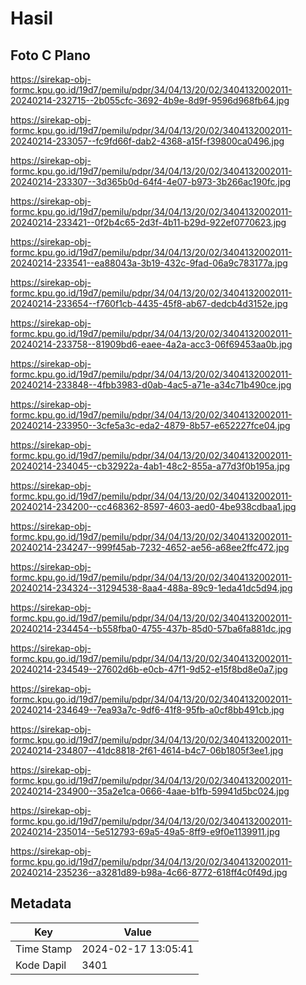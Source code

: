 # Hasil

## Foto C Plano

https://sirekap-obj-formc.kpu.go.id/19d7/pemilu/pdpr/34/04/13/20/02/3404132002011-20240214-232715--2b055cfc-3692-4b9e-8d9f-9596d968fb64.jpg

https://sirekap-obj-formc.kpu.go.id/19d7/pemilu/pdpr/34/04/13/20/02/3404132002011-20240214-233057--fc9fd66f-dab2-4368-a15f-f39800ca0496.jpg

https://sirekap-obj-formc.kpu.go.id/19d7/pemilu/pdpr/34/04/13/20/02/3404132002011-20240214-233307--3d365b0d-64f4-4e07-b973-3b266ac190fc.jpg

https://sirekap-obj-formc.kpu.go.id/19d7/pemilu/pdpr/34/04/13/20/02/3404132002011-20240214-233421--0f2b4c65-2d3f-4b11-b29d-922ef0770623.jpg

https://sirekap-obj-formc.kpu.go.id/19d7/pemilu/pdpr/34/04/13/20/02/3404132002011-20240214-233541--ea88043a-3b19-432c-9fad-06a9c783177a.jpg

https://sirekap-obj-formc.kpu.go.id/19d7/pemilu/pdpr/34/04/13/20/02/3404132002011-20240214-233654--f760f1cb-4435-45f8-ab67-dedcb4d3152e.jpg

https://sirekap-obj-formc.kpu.go.id/19d7/pemilu/pdpr/34/04/13/20/02/3404132002011-20240214-233758--81909bd6-eaee-4a2a-acc3-06f69453aa0b.jpg

https://sirekap-obj-formc.kpu.go.id/19d7/pemilu/pdpr/34/04/13/20/02/3404132002011-20240214-233848--4fbb3983-d0ab-4ac5-a71e-a34c71b490ce.jpg

https://sirekap-obj-formc.kpu.go.id/19d7/pemilu/pdpr/34/04/13/20/02/3404132002011-20240214-233950--3cfe5a3c-eda2-4879-8b57-e652227fce04.jpg

https://sirekap-obj-formc.kpu.go.id/19d7/pemilu/pdpr/34/04/13/20/02/3404132002011-20240214-234045--cb32922a-4ab1-48c2-855a-a77d3f0b195a.jpg

https://sirekap-obj-formc.kpu.go.id/19d7/pemilu/pdpr/34/04/13/20/02/3404132002011-20240214-234200--cc468362-8597-4603-aed0-4be938cdbaa1.jpg

https://sirekap-obj-formc.kpu.go.id/19d7/pemilu/pdpr/34/04/13/20/02/3404132002011-20240214-234247--999f45ab-7232-4652-ae56-a68ee2ffc472.jpg

https://sirekap-obj-formc.kpu.go.id/19d7/pemilu/pdpr/34/04/13/20/02/3404132002011-20240214-234324--31294538-8aa4-488a-89c9-1eda41dc5d94.jpg

https://sirekap-obj-formc.kpu.go.id/19d7/pemilu/pdpr/34/04/13/20/02/3404132002011-20240214-234454--b558fba0-4755-437b-85d0-57ba6fa881dc.jpg

https://sirekap-obj-formc.kpu.go.id/19d7/pemilu/pdpr/34/04/13/20/02/3404132002011-20240214-234549--27602d6b-e0cb-47f1-9d52-e15f8bd8e0a7.jpg

https://sirekap-obj-formc.kpu.go.id/19d7/pemilu/pdpr/34/04/13/20/02/3404132002011-20240214-234649--7ea93a7c-9df6-41f8-95fb-a0cf8bb491cb.jpg

https://sirekap-obj-formc.kpu.go.id/19d7/pemilu/pdpr/34/04/13/20/02/3404132002011-20240214-234807--41dc8818-2f61-4614-b4c7-06b1805f3ee1.jpg

https://sirekap-obj-formc.kpu.go.id/19d7/pemilu/pdpr/34/04/13/20/02/3404132002011-20240214-234900--35a2e1ca-0666-4aae-b1fb-59941d5bc024.jpg

https://sirekap-obj-formc.kpu.go.id/19d7/pemilu/pdpr/34/04/13/20/02/3404132002011-20240214-235014--5e512793-69a5-49a5-8ff9-e9f0e1139911.jpg

https://sirekap-obj-formc.kpu.go.id/19d7/pemilu/pdpr/34/04/13/20/02/3404132002011-20240214-235236--a3281d89-b98a-4c66-8772-618ff4c0f49d.jpg


## Metadata

| Key        | Value               |
| ---------- | ------------------- |
| Time Stamp | 2024-02-17 13:05:41 |
| Kode Dapil | 3401                |



